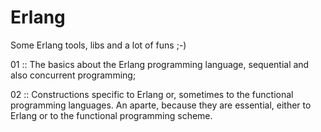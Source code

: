 # Erlang
Some Erlang tools, libs and a lot of funs ;-)

01 :: The basics about the Erlang programming language, sequential and also concurrent programming;

02 :: Constructions specific to Erlang or, sometimes to the functional programming languages. An aparte, because they are essential,
either to Erlang or to the functional programming scheme.
